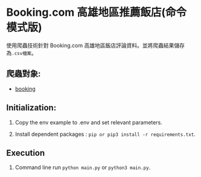 # Booking.com 高雄地區推薦飯店(命令模式版)

使用爬蟲技術針對 Booking.com 高雄地區飯店評論資料。並將爬蟲結果儲存為`.csv檔案`。

## 爬蟲對象:

-  [booking](https://www.booking.com/reviews/region/kaohsiung.zh-tw.html)

## Initialization:

1. Copy the env example to .env and set relevant parameters.

2. Install dependent packages : `pip or pip3 install -r requirements.txt`.

## Execution

1. Command line run `python main.py` or `python3 main.py`.

